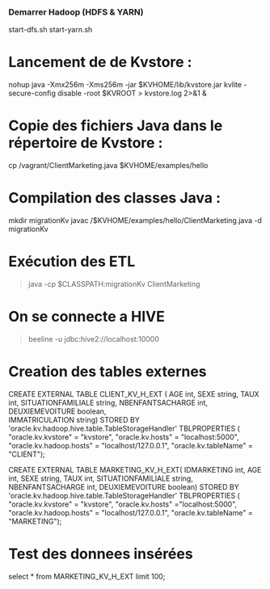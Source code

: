 ### Demarrer Hadoop (HDFS & YARN)

start-dfs.sh
start-yarn.sh

# Lancement de de Kvstore :
 
nohup java -Xmx256m -Xms256m -jar $KVHOME/lib/kvstore.jar kvlite -secure-config disable -root $KVROOT > kvstore.log 2>&1 &

# Copie des fichiers Java dans le répertoire de Kvstore :
cp /vagrant/ClientMarketing.java $KVHOME/examples/hello


# Compilation des classes Java :
mkdir migrationKv
javac /$KVHOME/examples/hello/ClientMarketing.java -d migrationKv


# Exécution des ETL 
>java -cp $CLASSPATH:migrationKv ClientMarketing


# On se connecte a HIVE
>beeline -u jdbc:hive2://localhost:10000

# Creation des tables externes 
CREATE EXTERNAL TABLE CLIENT_KV_H_EXT  (
AGE int, 
SEXE string, 
TAUX int, 
SITUATIONFAMILIALE string, 
NBENFANTSACHARGE int, 
DEUXIEMEVOITURE boolean,  
IMMATRICULATION string)
STORED BY 'oracle.kv.hadoop.hive.table.TableStorageHandler'
TBLPROPERTIES (
"oracle.kv.kvstore" = "kvstore",
"oracle.kv.hosts" = "localhost:5000", 
"oracle.kv.hadoop.hosts" = "localhost/127.0.0.1", 
"oracle.kv.tableName" = "CLIENT");

CREATE EXTERNAL TABLE MARKETING_KV_H_EXT(
    IDMARKETING int,
    AGE int, 
    SEXE string, 
    TAUX int, 
    SITUATIONFAMILIALE string, 
    NBENFANTSACHARGE int, 
    DEUXIEMEVOITURE boolean)
STORED BY 'oracle.kv.hadoop.hive.table.TableStorageHandler'
TBLPROPERTIES (
"oracle.kv.kvstore" = "kvstore",
"oracle.kv.hosts" ="localhost:5000", 
"oracle.kv.hadoop.hosts" = "localhost/127.0.0.1", 
"oracle.kv.tableName" = "MARKETING");

# Test des donnees insérées
select * from MARKETING_KV_H_EXT limit 100;






